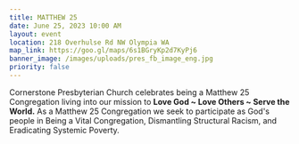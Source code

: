 ```yaml
---
title: MATTHEW 25
date: June 25, 2023 10:00 AM
layout: event
location: 218 Overhulse Rd NW Olympia WA
map_link: https://goo.gl/maps/6s1BGryKp2d7KyPj6
banner_image: /images/uploads/pres_fb_image_eng.jpg
priority: false
---
```

Cornerstone Presbyterian Church celebrates being a Matthew 25 Congregation living into our mission to **Love God \~ Love Others \~ Serve the World.** As a Matthew 25 Congregation we seek to participate as God's people in Being a Vital Congregation, Dismantling Structural Racism, and Eradicating Systemic Poverty.